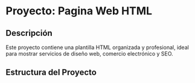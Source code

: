 # Proyecto: Pagina Web HTML

## Descripción
Este proyecto contiene una plantilla HTML organizada y profesional, ideal para mostrar servicios de diseño web, comercio electrónico y SEO.

## Estructura del Proyecto

